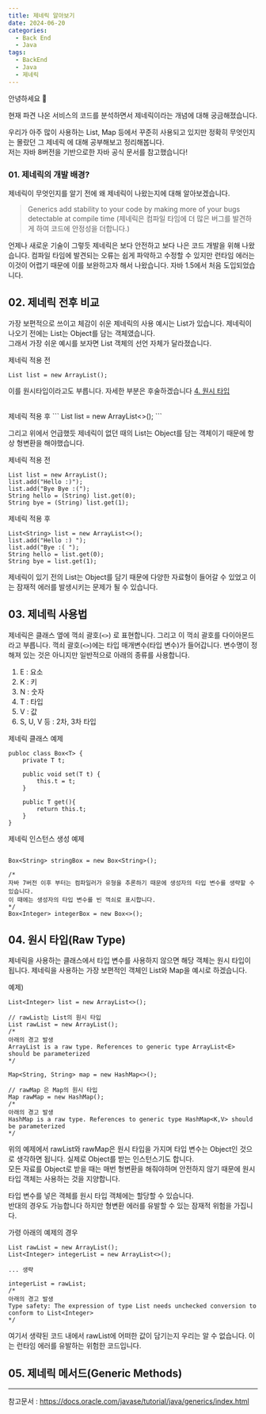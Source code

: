 ```yaml
---
title: 제네릭 알아보기
date: 2024-06-20
categories:
  - Back End
  - Java
tags:
  - BackEnd
  - Java
  - 제네릭
---
```

안녕하세요 🐸

현재 파견 나온 서비스의 코드를 분석하면서 제네릭이라는 개념에 대해 궁금해졌습니다.

우리가 아주 많이 사용하는 List, Map 등에서 꾸준히 사용되고 있지만 정확히 무엇인지는 몰랐던 그 제네릭 에 대해 공부해보고 정리해봅니다.  
저는 자바 8버전을 기반으로한 자바 공식 문서를 참고했습니다!

### 01. 제네릭의 개발 배경?
제네릭이 무엇인지를 알기 전에 왜 제네릭이 나왔는지에 대해 알아보겠습니다.

>Generics add stability to your code by making more of your bugs detectable at compile time
>(제네릭은 컴파일 타임에 더 많은 버그를 발견하게 하여 코드에 안정성을 더합니다.)

언제나 새로운 기술이 그렇듯 제네릭은 보다 안전하고 보다 나은 코드 개발을 위해 나왔습니다.
컴파일 타임에 발견되는 오류는 쉽게 파악하고 수정할 수 있지만 런타임 에러는 이것이 어렵기 때문에 이를 보완하고자 해서 나왔습니다.
자바 1.5에서 처음 도입되었습니다.

## 02. 제네릭 전후 비교

가장 보편적으로 쓰이고 체감이 쉬운 제네릭의 사용 예시는 List가 있습니다. 제네릭이 나오기 전에는 List는 Object를 담는 객체였습니다.  
그래서 가장 쉬운 예시를 보자면 List 객체의 선언 자체가 달라졌습니다.

제네릭 적용 전
```
List list = new ArrayList();
```
이를 원시타입이라고도 부릅니다. 자세한 부분은 후술하겠습니다 [4. 원시 타입](#04.-원시-타입Raw-Type)

<br>
제네릭 적용 후
```
List<String> list = new ArrayList<>();
```

그리고 위에서 언급했듯 제네릭이 없던 때의 List는 Object를 담는 객체이기 때문에 항상 형변환을 해야했습니다.

제네릭 적용 전
```
List list = new ArrayList();
list.add("Hello :)");
list.add("Bye Bye :(");
String hello = (String) list.get(0);
String bye = (String) list.get(1);
```

제네릭 적용 후
```
List<String> list = new ArrayList<>();
list.add("Hello :) ");
list.add("Bye :( ");
String hello = list.get(0);
String bye = list.get(1);
```

제네릭이 있기 전의 List는 Object를 담기 때문에 다양한 자료형이 들어갈 수 있었고 이는 잠재적 에러를 발생시키는 문제가 될 수 있습니다.


## 03. 제네릭 사용법

제네릭은 클래스 옆에 꺽쇠 괄호(`<>`) 로 표현합니다.  그리고 이 꺽쇠 괄호를 다이아몬드 라고 부릅니다.
꺽쇠 괄호(`<>`)에는 타입 매개변수(타입 변수)가 들어갑니다.  변수명이 정해져 있는 것은 아니지만 일반적으로 아래의 종류를 사용합니다.
1. E : 요소
2. K : 키
3. N : 숫자
4. T : 타입
5. V : 값
6. S, U, V 등 : 2차, 3차 타입

제네릭 클래스 예제
```
publoc class Box<T> {
	private T t;

	public void set(T t) {
		this.t = t;
	}

	public T get(){
		return this.t;
	}
}
```

제네릭 인스턴스 생성 예제
```

Box<String> stringBox = new Box<String>();

/*
자바 7버전 이후 부터는 컴파일러가 유형을 추론하기 때문에 생성자의 타입 변수를 생략할 수 있습니다.
이 때에는 생성자의 타입 변수를 빈 꺽쇠로 표시합니다.
*/
Box<Integer> integerBox = new Box<>();

```

## 04. 원시 타입(Raw Type)

제네릭을 사용하는 클래스에서 타입 변수를 사용하지 않으면 해당 객체는 원시 타입이 됩니다.
제네릭을 사용하는 가장 보편적인 객체인 List와 Map을 예시로 하겠습니다.  

예제)  
```
List<Integer> list = new ArrayList<>();

// rawList는 List의 원시 타입
List rawList = new ArrayList(); 
/*
아래의 경고 발생
ArrayList is a raw type. References to generic type ArrayList<E> should be parameterized
*/ 

Map<String, String> map = new HashMap<>();

// rawMap 은 Map의 원시 타입
Map rawMap = new HashMap();
/*
아래의 경고 발생
HashMap is a raw type. References to generic type HashMap<K,V> should be parameterized
*/
```

위의 예제에서 rawList와 rawMap은 원시 타입을 가지며 타입 변수는 Object인 것으로 생각하면 됩니다. 실제로 Object를 받는 인스턴스기도 합니다.  
모든 자료를 Object로 받을 때는 매번 형변환을 해줘야하며 안전하지 않기 때문에 원시 타입 객체는 사용하는 것을 지양합니다.

타입 변수를 넣은 객체를 원시 타입 객체에는 할당할 수 있습니다.  
반대의 경우도 가능합니다 하지만 형변환 에러를 유발할 수 있는 잠재적 위험을 가집니다.  

가령 아래의 예제의 경우
```
List rawList = new ArrayList();
List<Integer> integerList = new ArrayList<>();

... 생략

integerList = rawList;
/*
아래의 경고 발생
Type safety: The expression of type List needs unchecked conversion to conform to List<Integer>
*/

```

여기서 생략된 코드 내에서 rawList에 어떠한 값이 담기는지 우리는 알 수 없습니다. 이는 런타임 에러를 유발하는 위험한 코드입니다.


## 05. 제네릭 메서드(Generic Methods)
---
참고문서 : https://docs.oracle.com/javase/tutorial/java/generics/index.html
